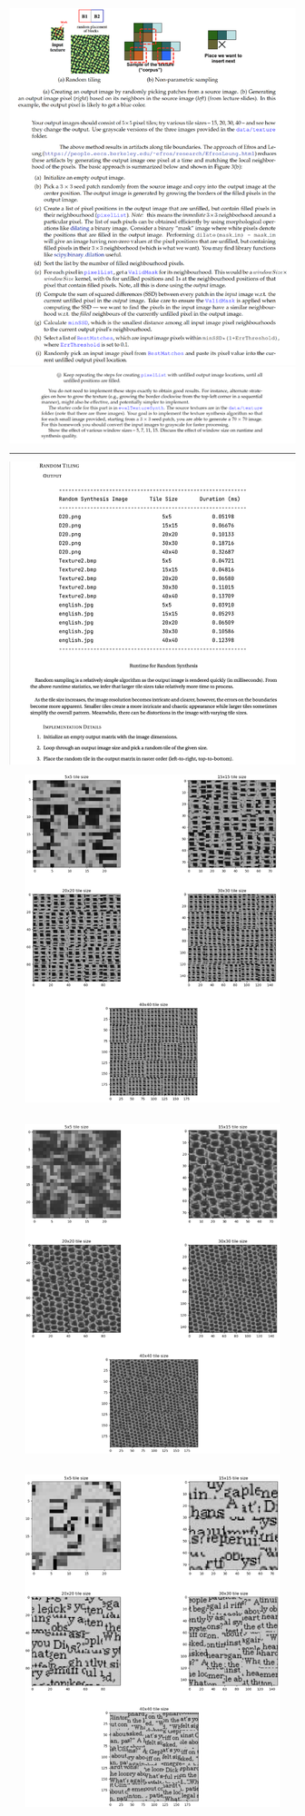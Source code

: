 ![Question 1](https://github.com/ykamoji/texture-synthesis/blob/main/img_refs/question_1.png?raw=true)
![Question 2](https://github.com/ykamoji/texture-synthesis/blob/main/img_refs/question_2.png?raw=true)

<hr/>

![Random Implementation](https://github.com/ykamoji/texture-synthesis/blob/main/img_refs/Implementation_1.png?raw=true)

<div style="text-align: center;">

<img src="https://github.com/ykamoji/texture-synthesis/blob/main/img_refs/Random_1.png?raw=true" width="450">
<br><br><br>

<img src="https://github.com/ykamoji/texture-synthesis/blob/main/img_refs/Random_2.png?raw=true" width="450">
<br><br><br>

<img src="https://github.com/ykamoji/texture-synthesis/blob/main/img_refs/Random_3.png?raw=true" width="450">
</div>